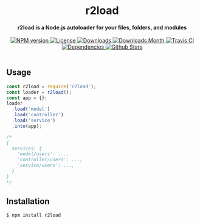 <h1 align="center">r2load</h1>

<div align="center">
  <strong>r2load is a Node.js autoloader for your files, folders, and modules</strong>
</div>

<br />

<div align="center">
  <!-- NPM version -->
  <a href="https://npmjs.org/package/r2load" target="_blank">
    <img src="https://img.shields.io/npm/v/r2load.svg" alt="NPM version" />
  </a>
  <!-- License -->
  <a href="https://npmjs.org/package/r2load" target="_blank">
    <img src="https://img.shields.io/npm/l/r2load.svg" alt="License" />
  </a>
  <!-- Downloads -->
  <a href="https://npmjs.org/package/r2load" target="_blank">
    <img src="https://img.shields.io/npm/dt/r2load.svg" alt="Downloads" />
  </a>
  <!-- Downloads Month -->
  <a href="https://npmjs.org/package/r2load" target="_blank">
    <img src="https://img.shields.io/npm/dm/r2load.svg" alt="Downloads Month" />
  </a>
  <!-- Travis CI -->
  <a href="https://travis-ci.org/r2js/r2load" target="_blank">
    <img src="https://img.shields.io/travis/r2js/r2load.svg" alt="Travis CI" />
  </a>
  <!-- Dependencies -->
  <a href="https://david-dm.org/r2js/r2load" target="_blank">
    <img src="https://img.shields.io/david/r2js/r2load.svg" alt="Dependencies" />
  </a>
  <!-- Github Stars -->
  <a href="https://github.com/r2js/r2load" target="_blank">
    <img src="https://img.shields.io/github/stars/r2js/r2load.svg?label=%E2%98%85" alt="Github Stars" />
  </a>
</div>

<br />

## Usage

```js
const r2load = require('r2load');
const loader = r2load();
const app = {};
loader
  .load('model')
  .load('controller')
  .load('service')
  .into(app);

/*
{
  services: {
    'model/users': ...,
    'controller/users': ...,
    'service/users': ...,
  }
}
*/
```

## Installation

```bash
$ npm install r2load
```
